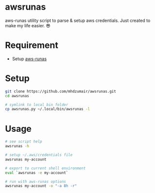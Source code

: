 # awsrunas
aws-runas utility script to parse &amp; setup aws credentials. Just created to make my life easier. :sunglasses: 


# Requirement
- Setup [aws-runas](https://mmmorris1975.github.io/aws-runas/quickstart.html)


# Setup
```bash
git clone https://github.com/mhdzumair/awsrunas.git
cd awsrunas

# symlink to local bin folder
cp awsrunas.py ~/.local/bin/awsrunas -l

```

# Usage
```bash
# see script help
awsrunas -h

# setup ~/.aws/credentials file
awsrunas my-account

# export to current shell environment
eval `awsrunas -e my-account`

# run with aws-runas options
awsrunas my-account -o "-a 8h -r"
```
